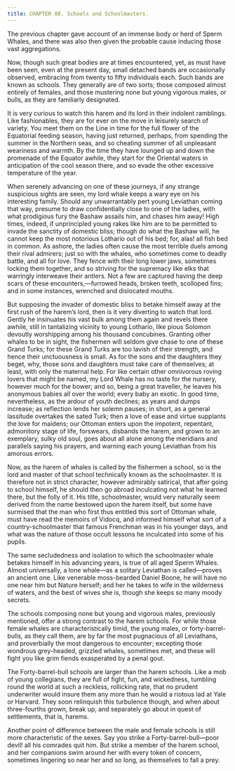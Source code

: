 ```yaml
---
title: CHAPTER 88. Schools and Schoolmasters.
---
```


The previous chapter gave account of an immense body or herd of Sperm Whales, and there was also then given the probable cause inducing those vast aggregations.

Now, though such great bodies are at times encountered, yet, as must have been seen, even at the present day, small detached bands are occasionally observed, embracing from twenty to fifty individuals each. Such bands are known as schools. They generally are of two sorts; those composed almost entirely of females, and those mustering none but young vigorous males, or bulls, as they are familiarly designated.

It is very curious to watch this harem and its lord in their indolent ramblings. Like fashionables, they are for ever on the move in leisurely search of variety. You meet them on the Line in time for the full flower of the Equatorial feeding season, having just returned, perhaps, from spending the summer in the Northern seas, and so cheating summer of all unpleasant weariness and warmth. By the time they have lounged up and down the promenade of the Equator awhile, they start for the Oriental waters in anticipation of the cool season there, and so evade the other excessive temperature of the year.

When serenely advancing on one of these journeys, if any strange suspicious sights are seen, my lord whale keeps a wary eye on his interesting family. Should any unwarrantably pert young Leviathan coming that way, presume to draw confidentially close to one of the ladies, with what prodigious fury the Bashaw assails him, and chases him away! High times, indeed, if unprincipled young rakes like him are to be permitted to invade the sanctity of domestic bliss; though do what the Bashaw will, he cannot keep the most notorious Lothario out of his bed; for, alas! all fish bed in common. As ashore, the ladies often cause the most terrible duels among their rival admirers; just so with the whales, who sometimes come to deadly battle, and all for love. They fence with their long lower jaws, sometimes locking them together, and so striving for the supremacy like elks that warringly interweave their antlers. Not a few are captured having the deep scars of these encounters,—furrowed heads, broken teeth, scolloped fins; and in some instances, wrenched and dislocated mouths.

But supposing the invader of domestic bliss to betake himself away at the first rush of the harem’s lord, then is it very diverting to watch that lord. Gently he insinuates his vast bulk among them again and revels there awhile, still in tantalizing vicinity to young Lothario, like pious Solomon devoutly worshipping among his thousand concubines. Granting other whales to be in sight, the fishermen will seldom give chase to one of these Grand Turks; for these Grand Turks are too lavish of their strength, and hence their unctuousness is small. As for the sons and the daughters they beget, why, those sons and daughters must take care of themselves; at least, with only the maternal help. For like certain other omnivorous roving lovers that might be named, my Lord Whale has no taste for the nursery, however much for the bower; and so, being a great traveller, he leaves his anonymous babies all over the world; every baby an exotic. In good time, nevertheless, as the ardour of youth declines; as years and dumps increase; as reflection lends her solemn pauses; in short, as a general lassitude overtakes the sated Turk; then a love of ease and virtue supplants the love for maidens; our Ottoman enters upon the impotent, repentant, admonitory stage of life, forswears, disbands the harem, and grown to an exemplary, sulky old soul, goes about all alone among the meridians and parallels saying his prayers, and warning each young Leviathan from his amorous errors.

Now, as the harem of whales is called by the fishermen a school, so is the lord and master of that school technically known as the schoolmaster. It is therefore not in strict character, however admirably satirical, that after going to school himself, he should then go abroad inculcating not what he learned there, but the folly of it. His title, schoolmaster, would very naturally seem derived from the name bestowed upon the harem itself, but some have surmised that the man who first thus entitled this sort of Ottoman whale, must have read the memoirs of Vidocq, and informed himself what sort of a country-schoolmaster that famous Frenchman was in his younger days, and what was the nature of those occult lessons he inculcated into some of his pupils.

The same secludedness and isolation to which the schoolmaster whale betakes himself in his advancing years, is true of all aged Sperm Whales. Almost universally, a lone whale—as a solitary Leviathan is called—proves an ancient one. Like venerable moss-bearded Daniel Boone, he will have no one near him but Nature herself; and her he takes to wife in the wilderness of waters, and the best of wives she is, though she keeps so many moody secrets.

The schools composing none but young and vigorous males, previously mentioned, offer a strong contrast to the harem schools. For while those female whales are characteristically timid, the young males, or forty-barrel-bulls, as they call them, are by far the most pugnacious of all Leviathans, and proverbially the most dangerous to encounter; excepting those wondrous grey-headed, grizzled whales, sometimes met, and these will fight you like grim fiends exasperated by a penal gout.

The Forty-barrel-bull schools are larger than the harem schools. Like a mob of young collegians, they are full of fight, fun, and wickedness, tumbling round the world at such a reckless, rollicking rate, that no prudent underwriter would insure them any more than he would a riotous lad at Yale or Harvard. They soon relinquish this turbulence though, and when about three-fourths grown, break up, and separately go about in quest of settlements, that is, harems.

Another point of difference between the male and female schools is still more characteristic of the sexes. Say you strike a Forty-barrel-bull—poor devil! all his comrades quit him. But strike a member of the harem school, and her companions swim around her with every token of concern, sometimes lingering so near her and so long, as themselves to fall a prey.